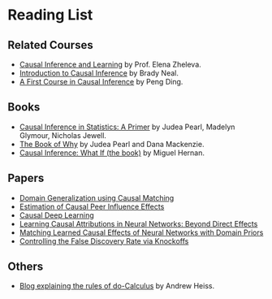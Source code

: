 # Reading List

## Related Courses

- [Causal Inference and Learning](https://www.cs.uic.edu/~elena/courses/fall19/cs594cil.html) by Prof. Elena Zheleva.
- [Introduction to Causal Inference](https://www.bradyneal.com/causal-inference-course) by Brady Neal.
- [A First Course in Causal Inference](https://arxiv.org/pdf/2305.18793.pdf) by Peng Ding.

## Books

- [Causal Inference in Statistics: A Primer](https://ebookcentral.proquest.com/lib/uva/detail.action?docID=7104473) by Judea Pearl, Madelyn Glymour, Nicholas Jewell.
- [The Book of Why](https://en.wikipedia.org/wiki/The_Book_of_Why) by Judea Pearl and Dana Mackenzie.
- [Causal Inference: What If (the book)](https://www.hsph.harvard.edu/miguel-hernan/causal-inference-book/) by Miguel Hernan.

## Papers

- [Domain Generalization using Causal Matching](http://proceedings.mlr.press/v139/mahajan21b/mahajan21b.pdf)
- [Estimation of Causal Peer Influence Effects](https://proceedings.mlr.press/v28/toulis13.html)
- [Causal Deep Learning](https://arxiv.org/abs/2303.02186)
- [Learning Causal Attributions in Neural Networks: Beyond Direct Effects](https://arxiv.org/abs/2303.13850)
- [Matching Learned Causal Effects of Neural Networks with Domain Priors](https://proceedings.mlr.press/v162/kancheti22a/kancheti22a.pdf)
- [Controlling the False Discovery Rate via Knockoffs](https://arxiv.org/abs/1404.5609)

## Others

- [Blog explaining the rules of do-Calculus](https://www.andrewheiss.com/blog/2021/09/07/do-calculus-backdoors/) by Andrew Heiss.
